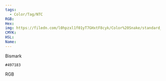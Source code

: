 ```yaml
---
tags:
  - Color/Tag/NTC
RGB:
Hex:
img: https://filedn.com/l0hpzxl1f01yT7GHxtF8cyk/Color%20Snake/standard_csv_to_svg/%23/497183.svg
CMYK:
HSL:
Name:
---
```

Bismark
```palette
#497183
```
RGB

